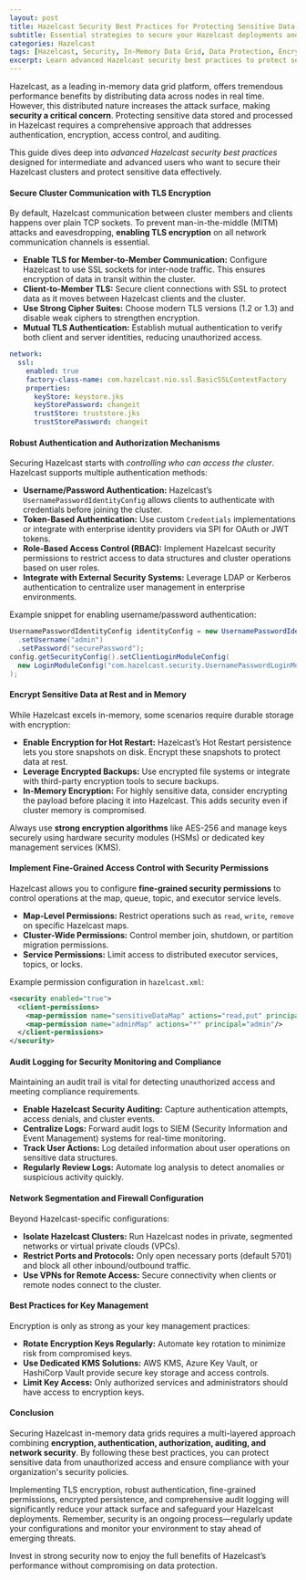 ```yaml
---
layout: post  
title: Hazelcast Security Best Practices for Protecting Sensitive Data in In-Memory Grids  
subtitle: Essential strategies to secure your Hazelcast deployments and safeguard sensitive data in distributed in-memory grids  
categories: Hazelcast  
tags: [Hazelcast, Security, In-Memory Data Grid, Data Protection, Encryption, Authentication, Big Data]  
excerpt: Learn advanced Hazelcast security best practices to protect sensitive data in distributed in-memory grids. Explore authentication, encryption, and access control techniques for secure deployments.  
---
```

Hazelcast, as a leading in-memory data grid platform, offers tremendous performance benefits by distributing data across nodes in real time. However, this distributed nature increases the attack surface, making **security a critical concern**. Protecting sensitive data stored and processed in Hazelcast requires a comprehensive approach that addresses authentication, encryption, access control, and auditing.

This guide dives deep into *advanced Hazelcast security best practices* designed for intermediate and advanced users who want to secure their Hazelcast clusters and protect sensitive data effectively.

#### Secure Cluster Communication with TLS Encryption

By default, Hazelcast communication between cluster members and clients happens over plain TCP sockets. To prevent man-in-the-middle (MITM) attacks and eavesdropping, **enabling TLS encryption** on all network communication channels is essential.

- **Enable TLS for Member-to-Member Communication:** Configure Hazelcast to use SSL sockets for inter-node traffic. This ensures encryption of data in transit within the cluster.
- **Client-to-Member TLS:** Secure client connections with SSL to protect data as it moves between Hazelcast clients and the cluster.
- **Use Strong Cipher Suites:** Choose modern TLS versions (1.2 or 1.3) and disable weak ciphers to strengthen encryption.
- **Mutual TLS Authentication:** Establish mutual authentication to verify both client and server identities, reducing unauthorized access.

```yaml
network:
  ssl:
    enabled: true
    factory-class-name: com.hazelcast.nio.ssl.BasicSSLContextFactory
    properties:
      keyStore: keystore.jks
      keyStorePassword: changeit
      trustStore: truststore.jks
      trustStorePassword: changeit
```

#### Robust Authentication and Authorization Mechanisms

Securing Hazelcast starts with *controlling who can access the cluster*. Hazelcast supports multiple authentication methods:

- **Username/Password Authentication:** Hazelcast’s `UsernamePasswordIdentityConfig` allows clients to authenticate with credentials before joining the cluster.
- **Token-Based Authentication:** Use custom `Credentials` implementations or integrate with enterprise identity providers via SPI for OAuth or JWT tokens.
- **Role-Based Access Control (RBAC):** Implement Hazelcast security permissions to restrict access to data structures and cluster operations based on user roles.
- **Integrate with External Security Systems:** Leverage LDAP or Kerberos authentication to centralize user management in enterprise environments.

Example snippet for enabling username/password authentication:

```java
UsernamePasswordIdentityConfig identityConfig = new UsernamePasswordIdentityConfig()
  .setUsername("admin")
  .setPassword("securePassword");
config.getSecurityConfig().setClientLoginModuleConfig(
  new LoginModuleConfig("com.hazelcast.security.UsernamePasswordLoginModule", LoginModuleUsage.REQUIRED)
);
```

#### Encrypt Sensitive Data at Rest and in Memory

While Hazelcast excels in-memory, some scenarios require durable storage with encryption:

- **Enable Encryption for Hot Restart:** Hazelcast’s Hot Restart persistence lets you store snapshots on disk. Encrypt these snapshots to protect data at rest.
- **Leverage Encrypted Backups:** Use encrypted file systems or integrate with third-party encryption tools to secure backups.
- **In-Memory Encryption:** For highly sensitive data, consider encrypting the payload before placing it into Hazelcast. This adds security even if cluster memory is compromised.
  
Always use **strong encryption algorithms** like AES-256 and manage keys securely using hardware security modules (HSMs) or dedicated key management services (KMS).

#### Implement Fine-Grained Access Control with Security Permissions

Hazelcast allows you to configure **fine-grained security permissions** to control operations at the map, queue, topic, and executor service levels.

- **Map-Level Permissions:** Restrict operations such as `read`, `write`, `remove` on specific Hazelcast maps.
- **Cluster-Wide Permissions:** Control member join, shutdown, or partition migration permissions.
- **Service Permissions:** Limit access to distributed executor services, topics, or locks.

Example permission configuration in `hazelcast.xml`:

```xml
<security enabled="true">
  <client-permissions>
    <map-permission name="sensitiveDataMap" actions="read,put" principal="analyst"/>
    <map-permission name="adminMap" actions="*" principal="admin"/>
  </client-permissions>
</security>
```

#### Audit Logging for Security Monitoring and Compliance

Maintaining an audit trail is vital for detecting unauthorized access and meeting compliance requirements.

- **Enable Hazelcast Security Auditing:** Capture authentication attempts, access denials, and cluster events.
- **Centralize Logs:** Forward audit logs to SIEM (Security Information and Event Management) systems for real-time monitoring.
- **Track User Actions:** Log detailed information about user operations on sensitive data structures.
- **Regularly Review Logs:** Automate log analysis to detect anomalies or suspicious activity quickly.

#### Network Segmentation and Firewall Configuration

Beyond Hazelcast-specific configurations:

- **Isolate Hazelcast Clusters:** Run Hazelcast nodes in private, segmented networks or virtual private clouds (VPCs).
- **Restrict Ports and Protocols:** Only open necessary ports (default 5701) and block all other inbound/outbound traffic.
- **Use VPNs for Remote Access:** Secure connectivity when clients or remote nodes connect to the cluster.

#### Best Practices for Key Management

Encryption is only as strong as your key management practices:

- **Rotate Encryption Keys Regularly:** Automate key rotation to minimize risk from compromised keys.
- **Use Dedicated KMS Solutions:** AWS KMS, Azure Key Vault, or HashiCorp Vault provide secure key storage and access controls.
- **Limit Key Access:** Only authorized services and administrators should have access to encryption keys.

#### Conclusion

Securing Hazelcast in-memory data grids requires a multi-layered approach combining **encryption, authentication, authorization, auditing, and network security**. By following these best practices, you can protect sensitive data from unauthorized access and ensure compliance with your organization's security policies.

Implementing TLS encryption, robust authentication, fine-grained permissions, encrypted persistence, and comprehensive audit logging will significantly reduce your attack surface and safeguard your Hazelcast deployments. Remember, security is an ongoing process—regularly update your configurations and monitor your environment to stay ahead of emerging threats.

Invest in strong security now to enjoy the full benefits of Hazelcast’s performance without compromising on data protection.
